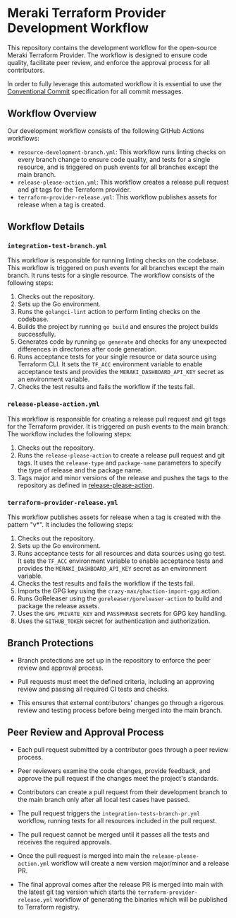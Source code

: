 # Meraki Terraform Provider Development Workflow

This repository contains the development workflow for the open-source Meraki Terraform Provider. The workflow is designed to ensure code quality, facilitate peer review, and enforce the approval process for all contributors.

In order to fully leverage this automated workflow it is essential to use the [Conventional Commit](https://www.conventionalcommits.org/en/v1.0.0/) specification for all commit messages.

## Workflow Overview

Our development workflow consists of the following GitHub Actions workflows:

- `resource-development-branch.yml`: This workflow runs linting checks on every branch change to ensure code quality, and tests for a single resource, and is triggered on push events for all branches except the main branch.
- `release-please-action.yml`: This workflow creates a release pull request and git tags for the Terraform provider.
- `terraform-provider-release.yml`: This workflow publishes assets for release when a tag is created.

## Workflow Details

### `integration-test-branch.yml`

This workflow is responsible for running linting checks on the codebase.
This workflow is triggered on push events for all branches except the main branch. It runs tests for a single resource. The workflow consists of the following steps:

1. Checks out the repository.
2. Sets up the Go environment.
3. Runs the `golangci-lint` action to perform linting checks on the codebase.
4. Builds the project by running `go build` and ensures the project builds successfully.
5. Generates code by running `go generate` and checks for any unexpected differences in directories after code generation.
6. Runs acceptance tests for your single resource or data source using Terraform CLI. It sets the `TF_ACC` environment variable to enable acceptance tests and provides the `MERAKI_DASHBOARD_API_KEY` secret as an environment variable.
7. Checks the test results and fails the workflow if the tests fail.

### `release-please-action.yml`

This workflow is responsible for creating a release pull request and git tags for the Terraform provider. It is triggered on push events to the main branch. The workflow includes the following steps:

1. Checks out the repository.
2. Runs the `release-please-action` to create a release pull request and git tags. It uses the `release-type` and `package-name` parameters to specify the type of release and the package name.
3. Tags major and minor versions of the release and pushes the tags to the repository as defined in [release-please-action](https://github.com/marketplace/actions/release-please-action#release-types-supported).

### `terraform-provider-release.yml`

This workflow publishes assets for release when a tag is created with the pattern "v*". It includes the following steps:

1. Checks out the repository.
2. Sets up the Go environment.
3. Runs acceptance tests for all resources and data sources using go test. It sets the `TF_ACC` environment variable to enable acceptance tests and provides the `MERAKI_DASHBOARD_API_KEY` secret as an environment variable.
4. Checks the test results and fails the workflow if the tests fail.
5. Imports the GPG key using the `crazy-max/ghaction-import-gpg` action.
6. Runs GoReleaser using the `goreleaser/goreleaser-action` to build and package the release assets.
7. Uses the `GPG_PRIVATE_KEY` and `PASSPHRASE` secrets for GPG key handling.
8. Uses the `GITHUB_TOKEN` secret for authentication and authorization.

## Branch Protections

- Branch protections are set up in the repository to enforce the peer review and approval process.

- Pull requests must meet the defined criteria, including an approving review and passing all required CI tests and checks.

- This ensures that external contributors' changes go through a rigorous review and testing process before being merged into the main branch.


## Peer Review and Approval Process

- Each pull request submitted by a contributor goes through a peer review process.

- Peer reviewers examine the code changes, provide feedback, and approve the pull request if the changes meet the project's standards.

- Contributors can create a pull request from their development branch to the main branch only after all local test cases have passed.

- The pull request triggers the `integration-tests-branch-pr.yml` workflow, running tests for all resources included in the pull request.

- The pull request cannot be merged until it passes all the tests and receives the required approvals.

- Once the pull request is merged into main the `release-please-action.yml` workflow will create a new version major/minor and a release PR.

- The final approval comes after the release PR is merged into main with the latest git tag version which starts the `terraform-provider-release.yml` workflow of generating the binaries which will be published to Terraform registry.

